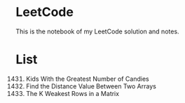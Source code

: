# LeetCode
This is the notebook of my LeetCode solution and notes.

# List
1431. Kids With the Greatest Number of Candies
1385. Find the Distance Value Between Two Arrays
1337. The K Weakest Rows in a Matrix

#
